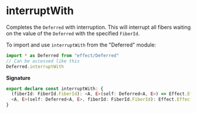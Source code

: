 # interruptWith

Completes the `Deferred` with interruption. This will interrupt all fibers
waiting on the value of the `Deferred` with the specified `FiberId`.

To import and use `interruptWith` from the "Deferred" module:

```ts
import * as Deferred from "effect/Deferred"
// Can be accessed like this
Deferred.interruptWith
```

**Signature**

```ts
export declare const interruptWith: {
  (fiberId: FiberId.FiberId): <A, E>(self: Deferred<A, E>) => Effect.Effect<boolean>
  <A, E>(self: Deferred<A, E>, fiberId: FiberId.FiberId): Effect.Effect<boolean>
}
```
